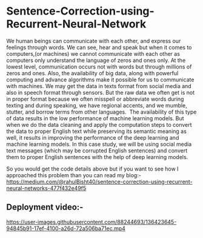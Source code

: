 # Sentence-Correction-using-Recurrent-Neural-Network

We human beings can communicate with each other, and express our feelings through words. We can see, hear and speak but when it comes to computers,(or machines) we cannot communicate with each other as computers only understand the language of zeros and ones only. At the lowest level, communication occurs not with words but through millions of zeros and ones. Also, the availability of big data, along with powerful computing and advance algorithms make it possible for us to communicate with machines. We may get the data in texts format from social media and also in speech format through sensors. But the raw data we often get is not in proper format because we often misspell or abbreviate words during texting and during speaking, we have regional accents, and we mumble, stutter, and borrow terms from other languages. 
The availability of this type of data results in the low performance of machine learning models. But when we do the data cleaning and apply the computation steps to convert the data to proper English text while preserving its semantic meaning as well, it results in improving the performance of the deep learning and machine learning models. In this case study, we will be using social media text messages (which may be corrupted English sentences) and convert them to proper English sentences with the help of deep learning models.

So you would get the code details above but if you want to see how I approached this problem than you can read my blog:- https://medium.com/@rahulBisht40/sentence-correction-using-recurrent-neural-networks-477f432e49f5


## Deployment video:-
https://user-images.githubusercontent.com/88244693/136423645-94845b91-17ef-4100-a26d-72a506ba71ec.mp4


